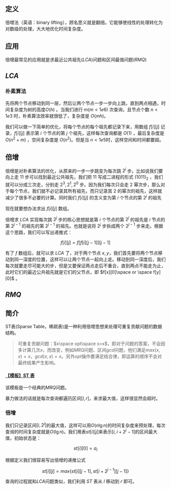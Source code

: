 ## **定义**

倍增法（英语：binary lifting），顾名思义就是翻倍。它能够使线性的处理转化为对数级的处理，大大地优化时间复杂度。

## **应用**

倍增最常见的应用就是求最近公共祖先$(LCA)$问题和区间最值问题$(RMQ)$

## $LCA$

### **朴素算法**

先将两个节点移动到同一层，然后让两个节点一步一步向上跳，直到两点相遇，时间复杂度为树的高度$O(h)$ 。当我们进行 $m(m < 1e6)$ 次查询，且节点个数 $n < 1e3$ 时，朴素算法效率就很低了，复杂度是 $O(mh)$。

我们可以做一下简单的优化，将每个节点的每个祖先都记录下来，用数组 $f[i][j]$ 记录，$f[i][j]$ 表示第 $i$ 个节点的第 $j$ 个祖先，这样每次查询都是 $O(1)$ ，最后复杂度是 $O(n^2+m)$ ，空间复杂度是 $O(n^2)$。但是当 $n < 1e5$时，这样空间和时间都要超。


## **倍增**

倍增是对朴素算法的优化，从原来的一步一步跳变为每次跳 $2^j$ 步。比如说我们要向上走 $11$ 步可以找到最近公共祖先，我们把 $11$ 写成二进程的形式 $(1011)_2$ ，我们就可以分成三次走，分别走 $2^3,2^1,2^0$ 步。因为我们每次只会走 $2$ 幂次步，那么对于每个节点，我们就不必记录其所有祖先，而只记录其 $2$ 的幂次的祖先，这样就减少了很多不必要的计算。同时我们 $f[i][j]$ 的含义变为第 $i$ 个节点的第 $2^j$ 的祖先

现在就要想办法求出 $f[i][j]$ 数组。

倍增求 $LCA$ 实现每次跳 $2^j$ 步的核心思想就是第 $i$ 个节点的第 $2^j$ 的祖先是 $i$ 节点的第 $2^{j-1}$ 的祖先的第 $2^{j-1}$ 的祖先。也就是说将 $2^j$ 步拆成两个 $2^{j - 1}$ 步来走。根据这个思路，我们可以写出递推式：

$$
f[i][j]=f[f[i][j-1]][j-1]
$$

有了 $f$ 数组后，就可以求 $LCA$ 了，对于两个节点 $x,y$，我们首先要将两个节点移动到同一深度的位置，这样可以让两个节点一起向上走。移动到同一深度后，我们每次就要走尽可能大的步，但是又要保证两点走后不重合，直到两点不能走为止，此时它们的最近公共祖先就是它们的父节点，即 $f[x][0]\space or \space f[y][0]$ 。



## $RMQ$


## 简介
ST表(Sparse Table，稀疏表)是一种利用倍增思想来处理可重复贡献问题的数据结构。

>可重复贡献问题：$x\space opt\space x=x$，即对于问题的答案，不会因多计算几次$x$，而改变，例如$MRQ$问题、区间$gcd$问题，他们满足$max(x,x)=x$，$gcd(x,x)=x$。另外$opt$操作要满足结合律，即运算的顺序不会对最终结果产生影响。

#### [【模板】ST 表](https://www.luogu.com.cn/problem/P3865)

该模板是一个经典的$MRQ$问题。

暴力做法的话就是每次查询都遍历区间$[l,r]$，来求最大值，这样很显然会超时。

### 倍增
我们只记录区间$[i,2^j]$的最大值，这样可以用$O(n\lg n)$的时间复杂度来预处理，每次查询的时间复杂度就是$O(\lg n)$。我们用表$st[i][j]$来表示$[i,i + 2^j - 1]$的区间最大值，初始状态是：

$$
st[i][0]=a_i
$$

根据定义我们很容易写出倍增的递推公式

$$
st[i][j]=max\{ st[i][j-1],st[i+2^{j-1}][j-1]\} 
$$

查询的过程就和$LCA$问题类似，我们利用 $ST$ 表从 $l$ 移动到 $r$ 即可。
